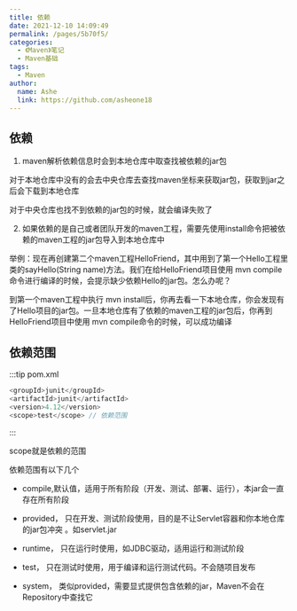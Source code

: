 ```yaml
---
title: 依赖
date: 2021-12-10 14:09:49
permalink: /pages/5b70f5/
categories:
  - 《Maven》笔记
  - Maven基础
tags:
  - Maven
author:
  name: Ashe
  link: https://github.com/asheone18
---
```

## 依赖

1. maven解析依赖信息时会到本地仓库中取查找被依赖的jar包

对于本地仓库中没有的会去中央仓库去查找maven坐标来获取jar包，获取到jar之后会下载到本地仓库

对于中央仓库也找不到依赖的jar包的时候，就会编译失败了

2. 如果依赖的是自己或者团队开发的maven工程，需要先使用install命令把被依赖的maven工程的jar包导入到本地仓库中

举例：现在再创建第二个maven工程HelloFriend，其中用到了第一个Hello工程里类的sayHello(String name)方法。我们在给HelloFriend项目使用 mvn compile命令进行编译的时候，会提示缺少依赖Hello的jar包。怎么办呢？

到第一个maven工程中执行 mvn install后，你再去看一下本地仓库，你会发现有了Hello项目的jar包。一旦本地仓库有了依赖的maven工程的jar包后，你再到HelloFriend项目中使用 mvn compile命令的时候，可以成功编译

## 依赖范围
:::tip pom.xml
```java
<groupId>junit</groupId>
<artifactId>junit</artifactId>
<version>4.12</version>
<scope>test</scope> // 依赖范围
```
:::

scope就是依赖的范围

依赖范围有以下几个

- compile,默认值，适用于所有阶段（开发、测试、部署、运行），本jar会一直存在所有阶段
  
- provided， 只在开发、测试阶段使用，目的是不让Servlet容器和你本地仓库的jar包冲突 。如servlet.jar
  
- runtime， 只在运行时使用，如JDBC驱动，适用运行和测试阶段

- test， 只在测试时使用，用于编译和运行测试代码。不会随项目发布
  
- system， 类似provided，需要显式提供包含依赖的jar，Maven不会在Repository中查找它
